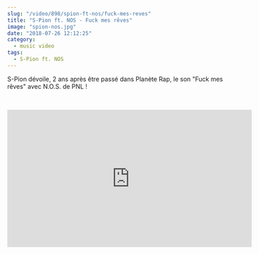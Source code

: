 ```yaml
--- 
slug: "/video/898/spion-ft-nos/fuck-mes-reves"
title: "S-Pion ft. NOS - Fuck mes rêves"
image: "spion-nos.jpg"
date: "2018-07-26 12:12:25"
category:
  - music video
tags:
  - S-Pion ft. NOS
---
```

<p>S-Pion dévoile, 2 ans après être passé dans Planète Rap, le son "Fuck mes rêves" avec N.O.S. de PNL !</p><br/><p><iframe width="560" height="315" src="https://www.youtube.com/embed/iIxWHDp6QtU" frameborder="0" allow="autoplay; encrypted-media" allowfullscreen></iframe></p>